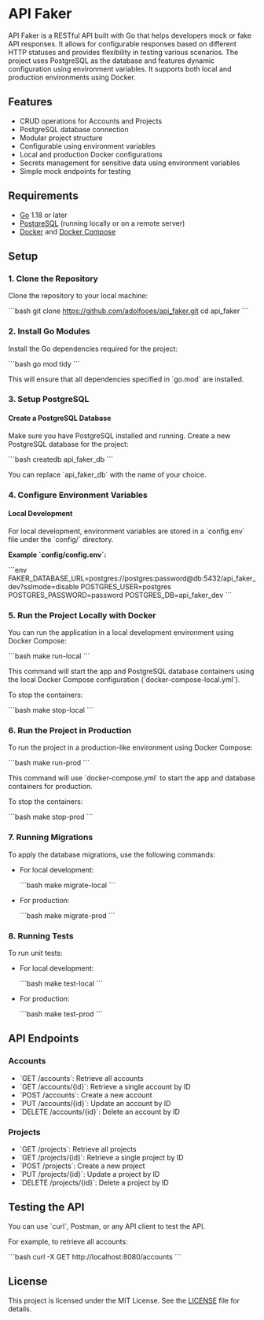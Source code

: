 
# API Faker

API Faker is a RESTful API built with Go that helps developers mock or fake API responses. It allows for configurable responses based on different HTTP statuses and provides flexibility in testing various scenarios. The project uses PostgreSQL as the database and features dynamic configuration using environment variables. It supports both local and production environments using Docker.

## Features

- CRUD operations for Accounts and Projects
- PostgreSQL database connection
- Modular project structure
- Configurable using environment variables
- Local and production Docker configurations
- Secrets management for sensitive data using environment variables
- Simple mock endpoints for testing

## Requirements

- [Go](https://golang.org/doc/install) 1.18 or later
- [PostgreSQL](https://www.postgresql.org/download/) (running locally or on a remote server)
- [Docker](https://docs.docker.com/get-docker/) and [Docker Compose](https://docs.docker.com/compose/install/)

## Setup

### 1. Clone the Repository

Clone the repository to your local machine:

\`\`\`bash
git clone https://github.com/adolfooes/api_faker.git
cd api_faker
\`\`\`

### 2. Install Go Modules

Install the Go dependencies required for the project:

\`\`\`bash
go mod tidy
\`\`\`

This will ensure that all dependencies specified in \`go.mod\` are installed.

### 3. Setup PostgreSQL

#### Create a PostgreSQL Database

Make sure you have PostgreSQL installed and running. Create a new PostgreSQL database for the project:

\`\`\`bash
createdb api_faker_db
\`\`\`

You can replace \`api_faker_db\` with the name of your choice.

### 4. Configure Environment Variables

#### Local Development

For local development, environment variables are stored in a \`config.env\` file under the \`config/\` directory.

**Example \`config/config.env\`:**

\`\`\`env
FAKER_DATABASE_URL=postgres://postgres:password@db:5432/api_faker_dev?sslmode=disable
POSTGRES_USER=postgres
POSTGRES_PASSWORD=password
POSTGRES_DB=api_faker_dev
\`\`\`

### 5. Run the Project Locally with Docker

You can run the application in a local development environment using Docker Compose:

\`\`\`bash
make run-local
\`\`\`

This command will start the app and PostgreSQL database containers using the local Docker Compose configuration (\`docker-compose-local.yml\`).

To stop the containers:

\`\`\`bash
make stop-local
\`\`\`

### 6. Run the Project in Production

To run the project in a production-like environment using Docker Compose:

\`\`\`bash
make run-prod
\`\`\`

This command will use \`docker-compose.yml\` to start the app and database containers for production.

To stop the containers:

\`\`\`bash
make stop-prod
\`\`\`

### 7. Running Migrations

To apply the database migrations, use the following commands:

- For local development:

  \`\`\`bash
  make migrate-local
  \`\`\`

- For production:

  \`\`\`bash
  make migrate-prod
  \`\`\`

### 8. Running Tests

To run unit tests:

- For local development:

  \`\`\`bash
  make test-local
  \`\`\`

- For production:

  \`\`\`bash
  make test-prod
  \`\`\`

## API Endpoints

### Accounts

- \`GET /accounts\`: Retrieve all accounts
- \`GET /accounts/{id}\`: Retrieve a single account by ID
- \`POST /accounts\`: Create a new account
- \`PUT /accounts/{id}\`: Update an account by ID
- \`DELETE /accounts/{id}\`: Delete an account by ID

### Projects

- \`GET /projects\`: Retrieve all projects
- \`GET /projects/{id}\`: Retrieve a single project by ID
- \`POST /projects\`: Create a new project
- \`PUT /projects/{id}\`: Update a project by ID
- \`DELETE /projects/{id}\`: Delete a project by ID

## Testing the API

You can use \`curl\`, Postman, or any API client to test the API.

For example, to retrieve all accounts:

\`\`\`bash
curl -X GET http://localhost:8080/accounts
\`\`\`

## License

This project is licensed under the MIT License. See the [LICENSE](./LICENSE) file for details.
